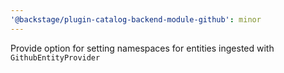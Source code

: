 ```yaml
---
'@backstage/plugin-catalog-backend-module-github': minor
---
```


Provide option for setting namespaces for entities ingested with `GithubEntityProvider`
